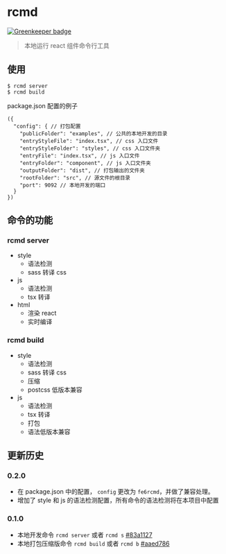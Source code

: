 # rcmd

[![Greenkeeper badge](https://badges.greenkeeper.io/fe6/rcmd.svg)](https://greenkeeper.io/)

> 本地运行 react 组件命令行工具

## 使用

```
$ rcmd server
$ rcmd build
```

package.json 配置的例子

```
({
  "config": { // 打包配置
    "publicFolder": "examples", // 公共的本地开发的目录
    "entryStyleFile": "index.tsx", // css 入口文件
    "entryStyleFolder": "styles", // css 入口文件夹
    "entryFile": "index.tsx", // js 入口文件
    "entryFolder": "component", // js 入口文件夹
    "outputFolder": "dist", // 打包输出的文件夹
    "rootFolder": "src", // 源文件的根目录
    "port": 9092 // 本地开发的端口
  }
})
```

## 命令的功能

### rcmd server
  - style
    - 语法检测
    - sass 转译 css
  - js
    - 语法检测
    - tsx 转译
  - html
    - 渲染 react
    - 实时编译

### rcmd build
  - style
    - 语法检测
    - sass 转译 css
    - 压缩
    - postcss 低版本兼容
  - js
    - 语法检测
    - tsx 转译
    - 打包
    - 语法低版本兼容

## 更新历史

### 0.2.0
   - 在 package.json 中的配置， `config` 更改为 `fe6rcmd`，并做了兼容处理。
   - 增加了 style 和 js 的语法检测配置，所有命令的语法检测将在本项目中配置

### 0.1.0
   - 本地开发命令 `rcmd server` 或者 `rcmd s` [#83a1127](https://github.com/fe6/rcmd/commit/496c11073c665811543d1c709bc56df621ce1982)
   - 本地打包压缩版命令 `rcmd build` 或者 `rcmd b` [#aaed786](https://github.com/fe6/rcmd/commit/aaed7861872c4b10359c41d95c3f60dca4175adb)

